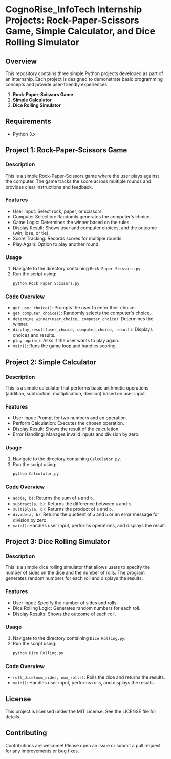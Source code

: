# CognoRise_InfoTech Internship Projects: Rock-Paper-Scissors Game, Simple Calculator, and Dice Rolling Simulator

## Overview

This repository contains three simple Python projects developed as part of an internship. Each project is designed to demonstrate basic programming concepts and provide user-friendly experiences.

1. **Rock-Paper-Scissors Game**
2. **Simple Calculator**
3. **Dice Rolling Simulator**

## Requirements

- Python 3.x

## Project 1: Rock-Paper-Scissors Game

### Description

This is a simple Rock-Paper-Scissors game where the user plays against the computer. The game tracks the score across multiple rounds and provides clear instructions and feedback.

### Features

- User Input: Select rock, paper, or scissors.
- Computer Selection: Randomly generates the computer's choice.
- Game Logic: Determines the winner based on the rules.
- Display Result: Shows user and computer choices, and the outcome (win, lose, or tie).
- Score Tracking: Records scores for multiple rounds.
- Play Again: Option to play another round.

### Usage

1. Navigate to the directory containing `Rock Paper Scissors.py`.
2. Run the script using:
    ```sh
    python Rock Paper Scissors.py
    ```

### Code Overview

- `get_user_choice()`: Prompts the user to enter their choice.
- `get_computer_choice()`: Randomly selects the computer's choice.
- `determine_winner(user_choice, computer_choice)`: Determines the winner.
- `display_result(user_choice, computer_choice, result)`: Displays choices and results.
- `play_again()`: Asks if the user wants to play again.
- `main()`: Runs the game loop and handles scoring.

## Project 2: Simple Calculator

### Description

This is a simple calculator that performs basic arithmetic operations (addition, subtraction, multiplication, division) based on user input.

### Features

- User Input: Prompt for two numbers and an operation.
- Perform Calculation: Executes the chosen operation.
- Display Result: Shows the result of the calculation.
- Error Handling: Manages invalid inputs and division by zero.

### Usage

1. Navigate to the directory containing `Calculator.py`.
2. Run the script using:
    ```sh
    python Calculator.py
    ```

### Code Overview

- `add(a, b)`: Returns the sum of `a` and `b`.
- `subtract(a, b)`: Returns the difference between `a` and `b`.
- `multiply(a, b)`: Returns the product of `a` and `b`.
- `divide(a, b)`: Returns the quotient of `a` and `b` or an error message for division by zero.
- `main()`: Handles user input, performs operations, and displays the result.

## Project 3: Dice Rolling Simulator

### Description

This is a simple dice rolling simulator that allows users to specify the number of sides on the dice and the number of rolls. The program generates random numbers for each roll and displays the results.

### Features

- User Input: Specify the number of sides and rolls.
- Dice Rolling Logic: Generates random numbers for each roll.
- Display Results: Shows the outcome of each roll.

### Usage

1. Navigate to the directory containing `Dice Rolling.py`.
2. Run the script using:
    ```sh
    python Dice Rolling.py
    ```

### Code Overview

- `roll_dice(num_sides, num_rolls)`: Rolls the dice and returns the results.
- `main()`: Handles user input, performs rolls, and displays the results.

## License

This project is licensed under the MIT License. See the LICENSE file for details.

## Contributing

Contributions are welcome! Please open an issue or submit a pull request for any improvements or bug fixes.
